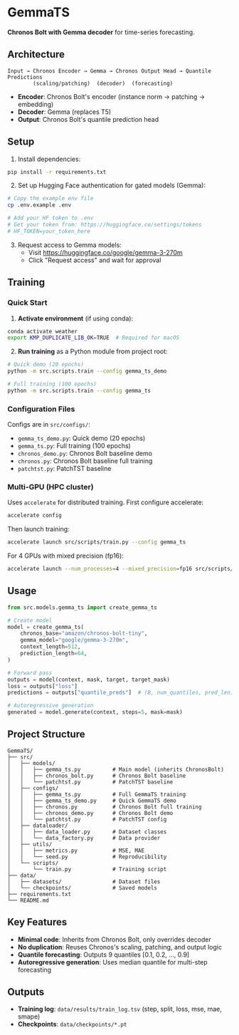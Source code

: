 # GemmaTS

**Chronos Bolt with Gemma decoder** for time-series forecasting.

## Architecture

```
Input → Chronos Encoder → Gemma → Chronos Output Head → Quantile Predictions
        (scaling/patching)  (decoder)  (forecasting)
```

- **Encoder**: Chronos Bolt's encoder (instance norm → patching → embedding)
- **Decoder**: Gemma (replaces T5)
- **Output**: Chronos Bolt's quantile prediction head

## Setup

1. Install dependencies:
```bash
pip install -r requirements.txt
```

2. Set up Hugging Face authentication for gated models (Gemma):
```bash
# Copy the example env file
cp .env.example .env

# Add your HF token to .env
# Get your token from: https://huggingface.co/settings/tokens
# HF_TOKEN=your_token_here
```

3. Request access to Gemma models:
   - Visit https://huggingface.co/google/gemma-3-270m
   - Click "Request access" and wait for approval

## Training

### Quick Start

1. **Activate environment** (if using conda):
```bash
conda activate weather
export KMP_DUPLICATE_LIB_OK=TRUE  # Required for macOS
```

2. **Run training** as a Python module from project root:
```bash
# Quick demo (20 epochs)
python -m src.scripts.train --config gemma_ts_demo

# Full training (100 epochs)
python -m src.scripts.train --config gemma_ts
```

### Configuration Files

Configs are in `src/configs/`:
- `gemma_ts_demo.py`: Quick demo (20 epochs)
- `gemma_ts.py`: Full training (100 epochs)
- `chronos_demo.py`: Chronos Bolt baseline demo
- `chronos.py`: Chronos Bolt baseline full training
- `patchtst.py`: PatchTST baseline

### Multi-GPU (HPC cluster)

Uses `accelerate` for distributed training. First configure accelerate:

```bash
accelerate config
```

Then launch training:

```bash
accelerate launch src/scripts/train.py --config gemma_ts
```

For 4 GPUs with mixed precision (fp16):

```bash
accelerate launch --num_processes=4 --mixed_precision=fp16 src/scripts/train.py --config gemma_ts
```

## Usage

```python
from src.models.gemma_ts import create_gemma_ts

# Create model
model = create_gemma_ts(
    chronos_base="amazon/chronos-bolt-tiny",
    gemma_model="google/gemma-3-270m",
    context_length=512,
    prediction_length=64,
)

# Forward pass
outputs = model(context, mask, target, target_mask)
loss = outputs["loss"]
predictions = outputs["quantile_preds"]  # (B, num_quantiles, pred_len)

# Autoregressive generation
generated = model.generate(context, steps=5, mask=mask)
```

## Project Structure

```
GemmaTS/
├── src/
│   ├── models/
│   │   ├── gemma_ts.py          # Main model (inherits ChronosBolt)
│   │   ├── chronos_bolt.py      # Chronos Bolt baseline
│   │   └── patchtst.py          # PatchTST baseline
│   ├── configs/
│   │   ├── gemma_ts.py          # Full GemmaTS training
│   │   ├── gemma_ts_demo.py     # Quick GemmaTS demo
│   │   ├── chronos.py           # Chronos Bolt full training
│   │   ├── chronos_demo.py      # Chronos Bolt demo
│   │   └── patchtst.py          # PatchTST config
│   ├── dataloader/
│   │   ├── data_loader.py       # Dataset classes
│   │   └── data_factory.py      # Data provider
│   ├── utils/
│   │   ├── metrics.py           # MSE, MAE
│   │   └── seed.py              # Reproducibility
│   └── scripts/
│       └── train.py             # Training script
├── data/
│   ├── datasets/                # Dataset files
│   └── checkpoints/             # Saved models
├── requirements.txt
└── README.md
```

## Key Features

- **Minimal code**: Inherits from Chronos Bolt, only overrides decoder
- **No duplication**: Reuses Chronos's scaling, patching, and output logic
- **Quantile forecasting**: Outputs 9 quantiles [0.1, 0.2, ..., 0.9]
- **Autoregressive generation**: Uses median quantile for multi-step forecasting

## Outputs

- **Training log**: `data/results/train_log.tsv` (step, split, loss, mse, mae, smape)
- **Checkpoints**: `data/checkpoints/*.pt`